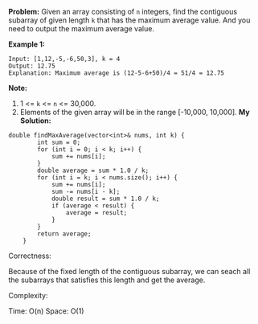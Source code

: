 **Problem:**
Given an array consisting of `n` integers, find the contiguous subarray of given length `k` that has the maximum average value. And you need to output the maximum average value.

**Example 1:**

```
Input: [1,12,-5,-6,50,3], k = 4
Output: 12.75
Explanation: Maximum average is (12-5-6+50)/4 = 51/4 = 12.75
```

 

**Note:**

1. 1 <= `k` <= `n` <= 30,000.
2. Elements of the given array will be in the range [-10,000, 10,000].
**My Solution:**
```
double findMaxAverage(vector<int>& nums, int k) {
        int sum = 0;
        for (int i = 0; i < k; i++) {
            sum += nums[i];
        }
        double average = sum * 1.0 / k;
        for (int i = k; i < nums.size(); i++) {
            sum += nums[i];
            sum -= nums[i - k];
            double result = sum * 1.0 / k;
            if (average < result) {
                average = result;
            }
        }
        return average;
    }
```
Correctness:

Because of the fixed length of the contiguous subarray, we can seach all the subarrays that satisfies this length and get the average.

Complexity:

Time: O(n)
Space: O(1)